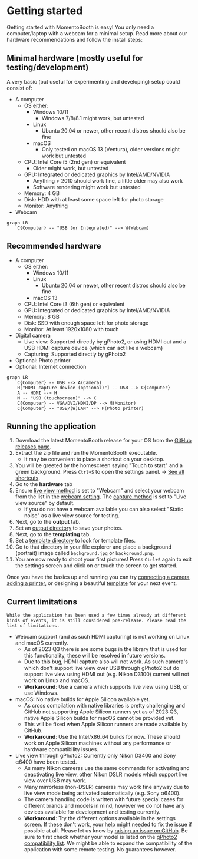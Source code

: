 # Getting started

Getting started with MomentoBooth is easy! You only need a computer/laptop with a webcam for a minimal setup. Read more about our hardware recommendations and follow the install steps:

## Minimal hardware (mostly useful for testing/development)

A very basic (but useful for experimenting and developing) setup could consist of:

- A computer
  - OS either:
    - Windows 10/11
      - Windows 7/8/8.1 might work, but untested
    - Linux
      - Ubuntu 20.04 or newer, other recent distros should also be fine
    - macOS
      - Only tested on macOS 13 (Ventura), older versions might work but untested
  - CPU: Intel Core i5 (2nd gen) or equivalent
    - Older might work, but untested
  - GPU: Integrated or dedicated graphics by Intel/AMD/NVIDIA
    - Anything > 2010 should work fine, a little older may also work
    - Software rendering might work but untested
  - Memory: 4 GB
  - Disk: HDD with at least some space left for photo storage
  - Monitor: Anything
- Webcam

```mermaid
graph LR
    C{Computer} -- "USB (or Integrated)" --> W(Webcam)
```

## Recommended hardware

- A computer
  - OS either:
    - Windows 10/11
    - Linux
      - Ubuntu 20.04 or newer, other recent distros should also be fine
    - macOS 13
  - CPU: Intel Core i3 (6th gen) or equivalent
  - GPU: Integrated or dedicated graphics by Intel/AMD/NVIDIA
  - Memory: 8 GB
  - Disk: SSD with enough space left for photo storage
  - Monitor: At least 1920x1080 with touch
- Digital camera
  - Live view: Supported directly by gPhoto2, or using HDMI out and a USB HDMI capture device (which can act like a webcam)
  - Capturing: Supported directly by gPhoto2
- Optional: Photo printer
- Optional: Internet connection

```mermaid
graph LR
    C{Computer} -- USB --> A(Camera)
    H["HDMI capture device (optional)"] -- USB --> C{Computer}
    A -- HDMI --> H
    M -- "USB (touchscreen)" --> C
    C{Computer} -- VGA/DVI/HDMI/DP --> M(Monitor)
    C{Computer} -- "USB/(W)LAN" --> P(Photo printer)

```

## Running the application

1. Download the latest MomentoBooth release for your OS from the [GitHub releases page](https://github.com/h3x4d3c1m4l/momento-booth/releases).
2. Extract the zip file and run the MomentoBooth executable.
    - It may be convenient to place a shortcut on your desktop.
3. You will be greeted by the homescreen saying "Touch to start" and a green background. Press `Ctrl+S` to open the settings panel. → [See all shortcuts](settings_general.md#hotkeys).
4. Go to the **hardware** tab
5. Ensure [live view method](settings_hardware.md#live-view-method) is set to "Webcam" and select your webcam from the list in the [webcam setting](settings_hardware.md#webcam). The [capture method](settings_hardware.md#capture-method) is set to "Live view source" by default.
    - If you do not have a webcam available you can also select "Static noise" as a live view source for testing.
6. Next, go to the **output** tab.
7. Set an [output directory](settings_output.md#local-photo-storage-location) to save your photos.
8. Next, go to the **templating** tab.
9. Set a [template directory](settings_templating.md#template-location) to look for template files.
10. Go to that directory in your file explorer and place a background (portrait) image called `background.jpg` or `background.png`.
11. You are now ready to shoot your first pictures! Press `Ctrl+S` again to exit the settings screen and click on or touch the screen to get started.

Once you have the basics up and running you can try [connecting a camera](camera_setup.md#camera), [adding a printer](printer_setup.md), or designing a beautiful [template](template_setup.md) for your next event.

## Current limitations

```admonish warning
While the application has been used a few times already at different kinds of events, it is still considered pre-release. Please read the list of limitations.
```

- Webcam support (and as such HDMI capturing) is not working on Linux and macOS currently.
  - As of 2023 Q3 there is are some bugs in the library that is used for this functionality, these will be resolved in future versions.
  - Due to this bug, HDMI capture also will not work. As such camera's which don't support live view over USB through gPhoto2 but do support live view using HDMI out (e.g. Nikon D3100) current will not work on Linux and macOS.
  - **Workaround**: Use a camera which supports live view using USB, or use Windows.
- macOS: No native builds for Apple Silicon available yet.
  - As cross compilation with native libraries is pretty challenging and GitHub not supporting Apple Silicon runners yet as of 2023 Q3, native Apple Silicon builds for macOS cannot be provided yet.
  - This will be fixed when Apple Silicon runners are made available by GitHub.
  - **Workaround**: Use the Intel/x86_64 builds for now. These should work on Apple Silicon machines without any performance or hardware compatibility issues.
- Live view through gPhoto2: Currently only Nikon D3400 and Sony α6400 have been tested.
  - As many Nikon cameras use the same commands for activating and deactivating live view, other Nikon DSLR models which support live view over USB may work.
  - Many mirrorless (non-DSLR) cameras may work fine anyway due to live view mode being activated automatically (e.g. Sony α6400).
  - The camera handling code is written with future special cases for different brands and models in mind, however we do not have any devices available for development and testing currently.
  - **Workaround**: Try the different options available in the settings screen. If these don't work, your help might needed to fix the issue if possible at all. Please let us know by [raising an issue on GitHub](https://github.com/h3x4d3c1m4l/momento-booth/issues/new). Be sure to first check whether your model is listed on the [gPhoto2 compatibility list](http://www.gphoto.org/proj/libgphoto2/support.php). We might be able to expand the compatibility of the application with some remote testing. No guarantees however.
